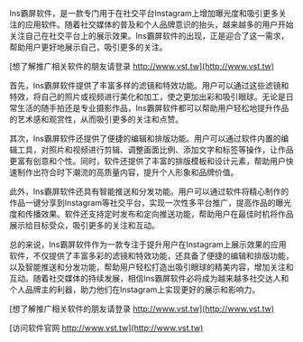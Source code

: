 Ins霸屏软件，是一款专门用于在社交平台Instagram上增加曝光度和吸引更多关注的应用软件。随着社交媒体的普及和个人品牌意识的抬头，越来越多的用户开始关注自己在社交平台上的展示效果。Ins霸屏软件的出现，正是迎合了这一需求，帮助用户更好地展示自己，吸引更多的关注。

[想了解推广相关软件的朋友请登录 http://www.vst.tw](http://www.vst.tw)

首先，Ins霸屏软件提供了丰富多样的滤镜和特效功能。用户可以通过这些滤镜和特效，将自己的照片或视频进行美化和加工，使之更加出彩和吸引眼球。无论是日常生活的随手拍还是专业摄影作品，Ins霸屏软件都可以帮助用户轻松地提升作品的艺术感和观赏性，从而吸引更多的关注和点赞。

其次，Ins霸屏软件还提供了便捷的编辑和排版功能。用户可以通过软件内置的编辑工具，对照片和视频进行剪辑、调整画面比例、添加文字和标签等操作，让作品更富有创意和个性。同时，软件还提供了丰富的排版模板和设计元素，帮助用户快速制作出符合时下潮流的高质量内容，提升个人形象和品牌价值。

此外，Ins霸屏软件还具有智能推送和分发功能。用户可以通过软件将精心制作的作品一键分享到Instagram等社交平台，实现一次性多平台推广，提高作品的曝光度和传播效果。软件还支持定时发布和定向推送功能，帮助用户在最佳时机将作品展示给目标受众，吸引更多的关注和互动。

总的来说，Ins霸屏软件作为一款专注于提升用户在Instagram上展示效果的应用软件，不仅提供了丰富多彩的滤镜和特效功能，还具备了便捷的编辑和排版功能，以及智能推送和分发功能，帮助用户轻松打造出吸引眼球的精美内容，增加关注和互动。随着社交媒体的持续发展，相信Ins霸屏软件必将成为越来越多社交达人和个人品牌主的利器，助力他们在Instagram上实现更好的展示和影响力。

[想了解推广相关软件的朋友请登录 http://www.vst.tw](http://www.vst.tw)


[访问软件官网 http://www.vst.tw](http://www.vst.tw)
